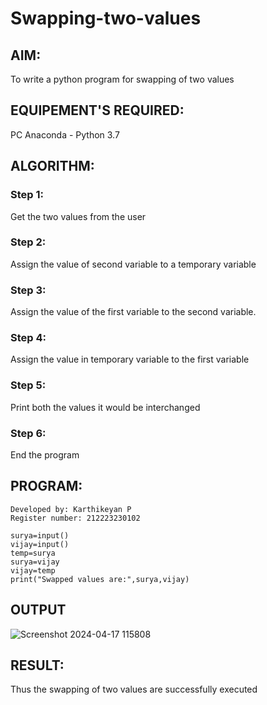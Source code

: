 # Swapping-two-values
## AIM:
To write a python program for swapping of two values
## EQUIPEMENT'S REQUIRED: 
PC
Anaconda - Python 3.7
## ALGORITHM: 
### Step 1:
Get the two values from the user
### Step 2: 
Assign the value of second variable to a temporary variable 
### Step 3: 
Assign the value of the first variable to the second variable.
### Step 4:  
Assign the value in temporary variable to the first variable
### Step 5: 
Print both the values it would be interchanged
### Step 6: 
End the program
## PROGRAM:
```
Developed by: Karthikeyan P
Register number: 212223230102
```

```
surya=input()
vijay=input()
temp=surya
surya=vijay
vijay=temp
print("Swapped values are:",surya,vijay)
```
## OUTPUT
![Screenshot 2024-04-17 115808](https://github.com/karthikeyanpachiyappan/Swapping-two-values/assets/155143878/f1a17cb1-6c03-4c1f-b216-942436626a21)



## RESULT:
Thus the swapping of two values are successfully executed



